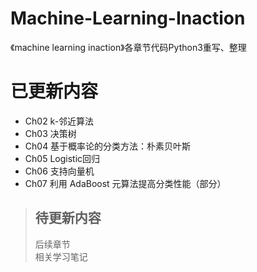 # Machine-Learning-Inaction
《machine learning inaction》各章节代码Python3重写、整理
# 已更新内容
* Ch02 k-邻近算法
* Ch03 决策树
* Ch04 基于概率论的分类方法：朴素贝叶斯
* Ch05 Logistic回归
* Ch06 支持向量机
* Ch07 利用 AdaBoost 元算法提高分类性能（部分）

> ## 待更新内容  
> 后续章节  
> 相关学习笔记
